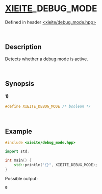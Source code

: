 # [XIEITE](../../macros.md)\_DEBUG\_MODE
Defined in header [<xieite/debug_mode.hpp>](../../../src/macros/debug_mode.hpp)

&nbsp;

## Description
Detects whether a debug mode is active.

&nbsp;

## Synopsis
#### 1)
```cpp
#define XIEITE_DEBUG_MODE /* boolean */
```

&nbsp;

## Example
```cpp
#include <xieite/debug_mode.hpp>

import std;

int main() {
    std::println("{}", XIEITE_DEBUG_MODE);
}
```
Possible output:
```
0
```
